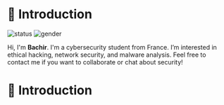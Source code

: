 # 👋 Introduction
![status](https://img.shields.io/badge/status-active-green)
![gender](https://img.shields.io/badge/gender-🧠_dev-pink)

Hi, I'm **Bachir**. I'm a cybersecurity student from France.
I’m interested in ethical hacking, network security, and malware analysis.
Feel free to contact me if you want to collaborate or chat about security!

# 👋 Introduction
